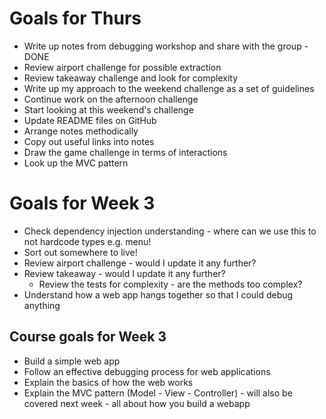 # Goals for Thurs

- Write up notes from debugging workshop and share with the group - DONE
- Review airport challenge for possible extraction
- Review takeaway challenge and look for complexity
- Write up my approach to the weekend challenge as a set of guidelines
- Continue work on the afternoon challenge
- Start looking at this weekend's challenge
- Update README files on GitHub
- Arrange notes methodically
- Copy out useful links into notes
- Draw the game challenge in terms of interactions
- Look up the MVC pattern



# Goals for Week 3

- Check dependency injection understanding - where can we use this to not hardcode types e.g. menu!
- Sort out somewhere to live!
- Review airport challenge - would I update it any further?
- Review takeaway - would I update it any further?
  - Review the tests for complexity - are the methods too complex?
- Understand how a web app hangs together so that I could debug anything


## Course goals for Week 3

- Build a simple web app
- Follow an effective debugging process for web applications
- Explain the basics of how the web works
- Explain the MVC pattern (Model - View - Controller) - will also be covered next week - all about how you build a webapp

